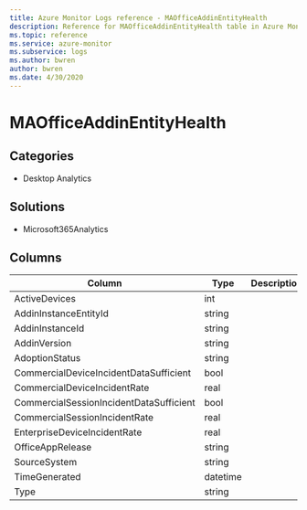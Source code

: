 ```yaml
---
title: Azure Monitor Logs reference - MAOfficeAddinEntityHealth
description: Reference for MAOfficeAddinEntityHealth table in Azure Monitor Logs.
ms.topic: reference
ms.service: azure-monitor
ms.subservice: logs
ms.author: bwren
author: bwren
ms.date: 4/30/2020
---
```


# MAOfficeAddinEntityHealth

 

## Categories

- Desktop Analytics
## Solutions

- Microsoft365Analytics




## Columns

|Column|Type|Description|
|---|---|---|
|ActiveDevices|int||
|AddinInstanceEntityId|string||
|AddinInstanceId|string||
|AddinVersion|string||
|AdoptionStatus|string||
|CommercialDeviceIncidentDataSufficient|bool||
|CommercialDeviceIncidentRate|real||
|CommercialSessionIncidentDataSufficient|bool||
|CommercialSessionIncidentRate|real||
|EnterpriseDeviceIncidentRate|real||
|OfficeAppRelease|string||
|SourceSystem|string||
|TimeGenerated|datetime||
|Type|string||
